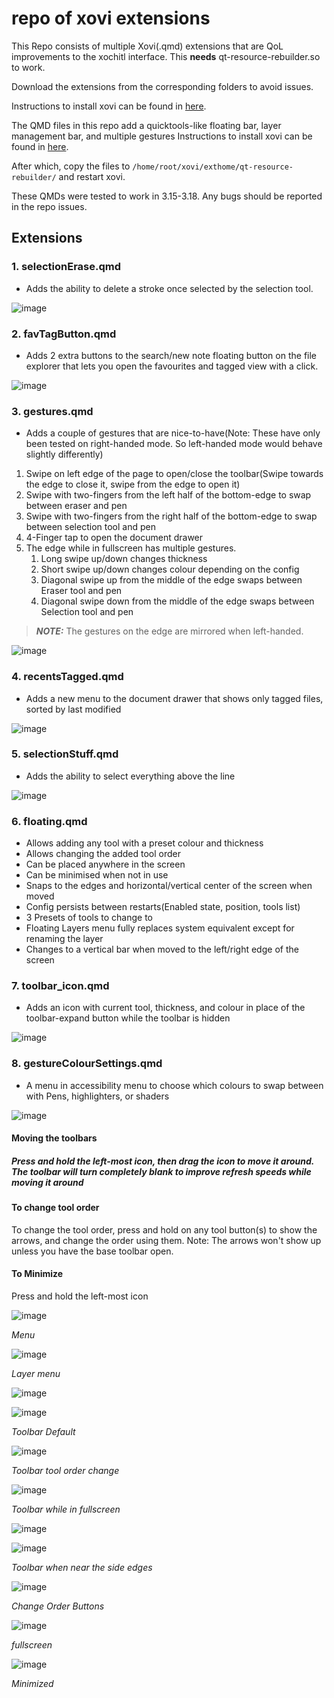 # repo of xovi extensions

This Repo consists of multiple Xovi(.qmd) extensions that are QoL improvements to the xochitl interface. This **needs** qt-resource-rebuilder.so to work.

Download the extensions from the corresponding folders to avoid issues. 

Instructions to install xovi can be found in [here](https://github.com/asivery/rmpp-xovi-extensions/blob/master/INSTALL.MD). 

The QMD files in this repo add a quicktools-like floating bar, layer management bar, and multiple gestures 
Instructions to install xovi can be found in [here](https://github.com/asivery/rmpp-xovi-extensions/blob/master/INSTALL.MD). 

After which, copy the files to `/home/root/xovi/exthome/qt-resource-rebuilder/` and restart xovi. 

These QMDs were tested to work in 3.15-3.18. Any bugs should be reported in the repo issues. 


## Extensions

### 1. selectionErase.qmd
- Adds the ability to delete a stroke once selected by the selection tool.
  
![image](images/DelStroke.png)

### 2. favTagButton.qmd
- Adds 2 extra buttons to the search/new note floating button on the file explorer that lets you
open the favourites and tagged view with a click.

![image](images/favTagButton.png)

### 3. gestures.qmd
- Adds a couple of gestures that are nice-to-have(Note: These have only been tested on right-handed mode. So left-handed mode would behave slightly differently)
1. Swipe on left edge of the page to open/close the toolbar(Swipe towards the edge to close it, swipe from the edge to open it)
2. Swipe with two-fingers from the left half of the bottom-edge to swap between eraser and pen
3. Swipe with two-fingers from the right half of the bottom-edge to swap between selection tool and pen
4. 4-Finger tap to open the document drawer
5. The edge while in fullscreen has multiple gestures. 
	1. Long swipe up/down changes thickness
	2. Short swipe up/down changes colour depending on the config
	3. Diagonal swipe up from the middle of the edge swaps between Eraser tool and pen
	4. Diagonal swipe down from the middle of the edge swaps between Selection tool and pen

> **_NOTE:_**  The gestures on the edge are mirrored when left-handed.

![image](images/Gestures.png)

### 4. recentsTagged.qmd
- Adds a new menu to the document drawer that shows only tagged files, sorted by last modified

![image](images/RecentsTag.png)

### 5. selectionStuff.qmd
- Adds the ability to select everything above the line

![image](images/selBoth.png)

### 6. floating.qmd
- Allows adding any tool with a preset colour and thickness
- Allows changing the added tool order
- Can be placed anywhere in the screen
- Can be minimised when not in use
- Snaps to the edges and horizontal/vertical center of the screen when moved
- Config persists between restarts(Enabled state, position, tools list)
- 3 Presets of tools to change to
- Floating Layers menu fully replaces system equivalent except for renaming the layer
- Changes to a vertical bar when moved to the left/right edge of the screen


### 7. toolbar_icon.qmd
- Adds an icon with current tool, thickness, and colour in place of the toolbar-expand button while the toolbar is hidden

![image](images/toolbar_icon.png)

### 8. gestureColourSettings.qmd
- A menu in accessibility menu to choose which colours to swap between with Pens, highlighters, or shaders

![image](images/access.png)

#### Moving the toolbars
##### Press and hold the left-most icon, then drag the icon to move it around. The toolbar will turn completely blank to improve refresh speeds while moving it around


#### To change tool order
To change the tool order, press and hold on any tool button(s) to show the arrows, and change the order using them.
Note: The arrows won't show up unless you have the base toolbar open.

#### To Minimize
Press and hold the left-most icon


![image](images/menu.png)

*Menu*

![image](images/layer.png)

*Layer menu*

![image](images/toolbar_hor_add.png)

![image](images/toolbar_hor_rem.png)

*Toolbar Default*

![image](images/toolbar_hor_move.png)

*Toolbar tool order change*

![image](images/toolbar_hor_fs.png)

*Toolbar while in fullscreen*

![image](images/toolbar_ver_add.png)

![image](images/toolbar_ver_rem.png)


*Toolbar when near the side edges*

![image](images/toolbar_ver_move.png)

*Change Order Buttons*

![image](images/toolbar_ver_fs.png)

*fullscreen*

![image](images/min.png)

*Minimized*
